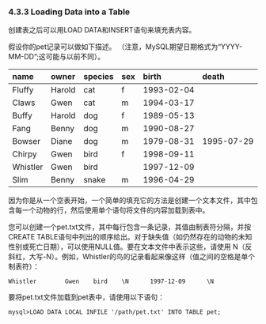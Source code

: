 ### 4.3.3 Loading Data into a Table

创建表之后可以用LOAD DATA和INSERT语句来填充表内容。

假设你的pet记录可以做如下描述。 （注意，MySQL期望日期格式为“YYYY-MM-DD”;这可能与以前不同）。

| name | owner | species | sex | birth | death |
| :--- | :--- | :--- | :--- | :--- | :--- |
| Fluffy | Harold | cat | f | 1993-02-04 |  |
| Claws | Gwen | cat | m | 1994-03-17 |  |
| Buffy | Harold | dog | f | 1989-05-13 |  |
| Fang | Benny | dog | m | 1990-08-27 |  |
| Bowser | Diane | dog | m | 1979-08-31 | 1995-07-29 |
| Chirpy | Gwen | bird | f | 1998-09-11 |  |
| Whistler | Gwen | bird |  | 1997-12-09 |  |
| Slim | Benny | snake | m | 1996-04-29 |  |

因为你是从一个空表开始，一个简单的填充它的方法是创建一个文本文件，其中包含每一个动物的行，然后使用单个语句将文件的内容加载到表中。

您可以创建一个pet.txt文件，其中每行包含一条记录，其值由制表符分隔，并按CREATE TABLE语句中列出的顺序给出。对于缺失值（如仍然存在的动物的未知性别或死亡日期），可以使用NULL值。要在文本文件中表示这些，请使用 N（反斜杠，大写-N）。例如，Whistler的鸟的记录看起来像这样（值之间的空格是单个制表符）：

```
Whistler        Gwen    bird    \N      1997-12-09      \N
```

要将pet.txt文件加载到pet表中，请使用以下语句：

```
mysql>LOAD DATA LOCAL INFILE '/path/pet.txt' INTO TABLE pet;
```




